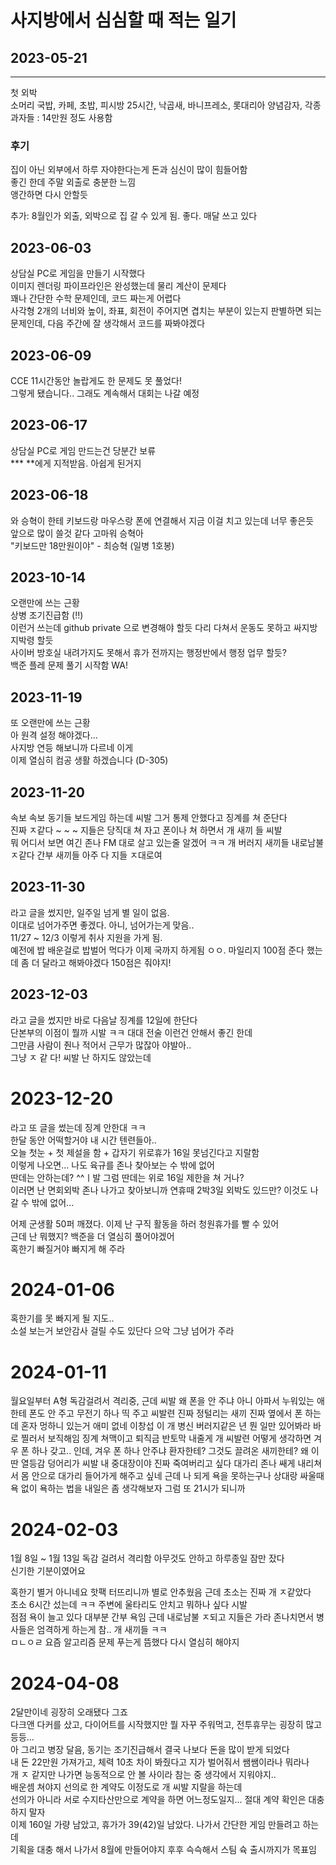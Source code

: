 # 사지방에서 심심할 때 적는 일기

## 2023-05-21 
---
첫 외박   
소머리 국밥, 카페, 초밥, 피시방 25시간, 낙곱새, 바니프레소, 롯대리아 양념감자, 각종 과자들 : 14만원 정도 사용함   

### 후기 
집이 아닌 외부에서 하루 자야한다는게 돈과 심신이 많이 힘들어함   
좋긴 한데 주말 외출로 충분한 느낌   
앵간하면 다시 안할듯
   
추가: 8월인가 외출, 외박으로 집 갈 수 있게 됨. 
좋다. 매달 쓰고 있다

## 2023-06-03
상담실 PC로 게임을 만들기 시작했다   
이미지 렌더링 파이프라인은 완성했는데 물리 계산이 문제다   
꽤나 간단한 수학 문제인데, 코드 짜는게 어렵다   
사각형 2개의 너비와 높이, 좌표, 회전이 주어지면 겹치는 부분이 있는지 판별하면 되는 문제인데, 다음 주간에 잘 생각해서 코드를 짜봐야겠다   

## 2023-06-09
CCE 11시간동안 놀랍게도 한 문제도 못 풀었다!   
그렇게 됐습니다.. 그래도 계속해서 대회는 나갈 예정 

## 2023-06-17
상담실 PC로 게임 만드는건 당분간 보류   
*** **에게 지적받음. 아쉽게 된거지

## 2023-06-18
와 승혁이 한테 키보드랑 마우스랑 폰에 연결해서 지금 이걸 치고 있는데 너무 좋은듯   
앞으로 많이 쓸것 같다 고마워 승혁아   
"키보드만 18만원이야" - 최승혁 (일병 1호봉)   

## 2023-10-14
오랜만에 쓰는 근황   
상병 조기진급함 (!!)   
이런거 쓰는데 github private 으로 변경해야 할듯
다리 다쳐서 운동도 못하고 싸지방 지박령 할듯   
사이버 방호실 내려가지도 못해서 휴가 전까지는 행정반에서 행정 업무 할듯?   
백준 플레 문제 풀기 시작함 WA!   

## 2023-11-19
또 오랜만에 쓰는 근황   
아 원격 설정 해야겠다...   
사지방 연등 해보니까 다르네 이게   
이제 열심히 컴공 생활 하겠습니다 (D-305)   

## 2023-11-20
속보 속보 동기들 보드게임 하는데 씨발 그거 통제 안했다고 징계를 쳐 준단다   
진짜 ㅈ같다 ~ ~ ~ 지들은 당직대 쳐 자고 폰이나 쳐 하면서 개 새끼 들 씨발   
뭐 어디서 보면 여긴 존나 FM 대로 살고 있는줄 알겠어 ㅋㅋ 개 버러지 새끼들 
내로남불 ㅈ같다 간부 새끼들 아주 다 지들 ㅈ대로여   

## 2023-11-30
라고 글을 썼지만, 일주일 넘게 별 일이 없음.   
이대로 넘어가주면 좋겠다. 아니, 넘어가는게 맞음..   
11/27 ~ 12/3 이렇게 취사 지원을 가게 됨.   
예전에 밥 배운걸로 밥벌어 먹다가 이제 국까지 하게됨 ㅇㅇ. 마일리지 100점 준다 했는데 좀 더 달라고 해봐야겠다 150점은 줘야지!   

## 2023-12-03
라고 글을 썼지만 바로 다음날 징계를 12일에 한단다   
단본부의 이점이 뭘까 시발 ㅋㅋ 대대 전술 이런건 안해서 좋긴 한데   
그만큼 사람이 줜나 적어서 근무가 많잖아 야발아..   
그냥 ㅈ 같 다! 씨발 난 하지도 않았는데   

# 2023-12-20   
라고 또 글을 썼는데 징계 안한대 ㅋㅋ   
한달 동안 어떡할거야 내 시간 텐련들아..   
오늘 첫눈 + 첫 제설을 함 + 갑자기 위로휴가 16일 못넘긴다고 지랄함   
이렇게 나오면... 나도 육규를 존나 찾아보는 수 밖에 없어   
딴데는 안하는데? ^^ㅣ발 그럼 딴데는 위로 16일 제한을 쳐 거나?   
이러면 난 면회외박 존나 나가고 찾아보니까 연휴때 2박3일 외박도 있드만? 이것도 나갈 수 밖에 없어...   

어제 군생활 50퍼 깨졌다. 이제 난 구직 활동을 하러 청원휴가를 빨 수 있어   
근데 난 뭐했지? 백준을 더 열심히 풀어야겠어   
혹한기 빠질거야 빠지게 해 주라   

# 2024-01-06  
혹한기를 못 빠지게 될 지도..   
소설 보는거 보안감사 걸릴 수도 있단다 으악 그냥 넘어가 주라   

# 2024-01-11
월요일부터 A형 독감걸려서 격리중, 근데 씨발 왜 폰을 안 주냐
아니 아파서 누워있는 애한테 폰도 안 주고 무전기 하나 띡 주고 씨발련 진짜 정털리는 새끼
진짜 옆에서 폰 하는데 혼자 멍하니 있는거 애미 없네 이창섭 이 개 병신 버러지같은 년
뭔 일만 있어봐라 바로 찔러서 보직해임 징계 쳐맥이고 퇴직금 반토막 내줄게 개 씨발련
어떻게 생각하면 겨우 폰 하나 갖고.. 인데, 겨우 폰 하나 안주냐 환자한테? 그것도 끌려온 새끼한테?
왜 이딴 열등감 덩어리가 씨발 내 중대장이야 
진짜 죽여버리고 싶다 대가리 존나 쌔게 내리쳐서 몸 안으로 대가리 들어가게 해주고 싶네
근데 나 되게 욕을 못하는구나 상대랑 싸울때 욕 없이 욕하는 법을 내일은 좀 생각해보자 
그럼 또 21시가 되니까

# 2024-02-03   
1월 8일 ~ 1월 13일 독감 걸려서 격리함 아무것도 안하고 하루종일 잠만 잤다   
신기한 기분이였어요

혹한기 별거 아니네요 핫팩 터뜨리니까 별로 안추웠음 근데 초소는 진짜 개 ㅈ같았다   
초소 6시간 섰는데 ㅋㅋ 주변에 울타리도 안치고 뭐하나 싶다 시발   
점점 욕이 늘고 있다 대부분 간부 욕임 근데 내로남불 ㅈ되고 
지들은 가라 존나치면서 병사들은 엄격하게 하는게 참.. 개 새끼들 ㅋㅋ   
ㅁㄴㅇㄹ 요즘 알고리즘 문제 푸는게 뜸했다 다시 열심히 해야지   

# 2024-04-08   
2달만이네 굉장히 오래됐다 그죠   
다크앤 다커를 샀고, 다이어트를 시작했지만 뭘 자꾸 주워먹고, 전투휴무는 굉장히 많고 등등...   
아 그리고 병장 달음, 동기는 조기진급해서 결국 나보다 돈을 많이 받게 되었다   
내 돈 22만원 가져가고, 체력 10초 차이 봐줬다고 지가 벌어줘서 쌤쌤이라나 뭐라나   
개 ㅈ 같지만 나가면 능동적으로 안 볼 사이라 참는 중 생각에서 지워야지..   
배운셈 쳐야지 선의로 한 계약도 이정도로 개 씨발 지랄을 하는데   
선의가 아니라 서로 수지타산만으로 계약을 하면 어느정도일지... 절대 계약 확인은 대충하지 말자   
이제 160일 가량 남았고, 휴가가 39(42)일 남았다. 나가서 간단한 게임 만들려고 하는데   
기획을 대충 해서 나가서 8월에 만들어야지 후후 슥슥해서 스팀 슉 출시까지가 목표임   